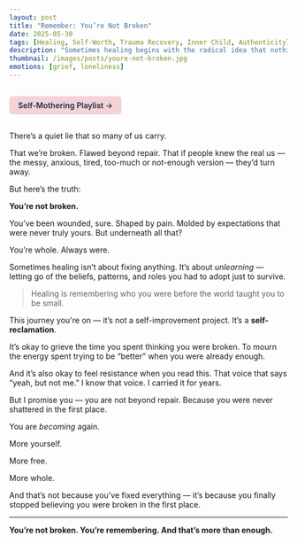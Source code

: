 ```yaml
---
layout: post
title: "Remember: You’re Not Broken"
date: 2025-05-30
tags: [Healing, Self-Worth, Trauma Recovery, Inner Child, Authenticity]
description: "Sometimes healing begins with the radical idea that nothing is wrong with you — you're just unlearning what never belonged."
thumbnail: /images/posts/youre-not-broken.jpg
emotions: [grief, loneliness]
---
```


<a href="https://music.youtube.com/playlist?list=PLuO5E1rh5RqIzePJeOjdXo62gwnYJ748_&si=NvtF0mzI9Sx2IoPu&shuffle=1" 
   target="_blank" 
   class="back-button"
   style="display:inline-block; margin: 1rem auto; background-color: #F4D3D8; color: #1A2D41; padding: 0.5rem 1rem; border-radius: 6px; font-weight: 600; text-decoration: none;">
  Self‑Mothering Playlist →
</a>

There’s a quiet lie that so many of us carry.

That we’re broken. Flawed beyond repair. That if people knew the real us — the messy, anxious, tired, too-much or not-enough version — they’d turn away.

But here’s the truth:

**You’re not broken.**

You’ve been wounded, sure. Shaped by pain. Molded by expectations that were never truly yours. But underneath all that?

You’re whole. Always were.

Sometimes healing isn’t about fixing anything. It’s about *unlearning* — letting go of the beliefs, patterns, and roles you had to adopt just to survive.

> Healing is remembering who you were before the world taught you to be small.

This journey you're on — it’s not a self-improvement project. It’s a **self-reclamation**.

It’s okay to grieve the time you spent thinking you were broken. To mourn the energy spent trying to be “better” when you were already enough.

And it’s also okay to feel resistance when you read this. That voice that says “yeah, but not me.” I know that voice. I carried it for years.

But I promise you — you are not beyond repair. Because you were never shattered in the first place.

You are *becoming* again.

More yourself.

More free.

More whole.

And that’s not because you’ve fixed everything — it’s because you finally stopped believing you were broken in the first place.

---

**You’re not broken. You’re remembering. And that’s more than enough.**
